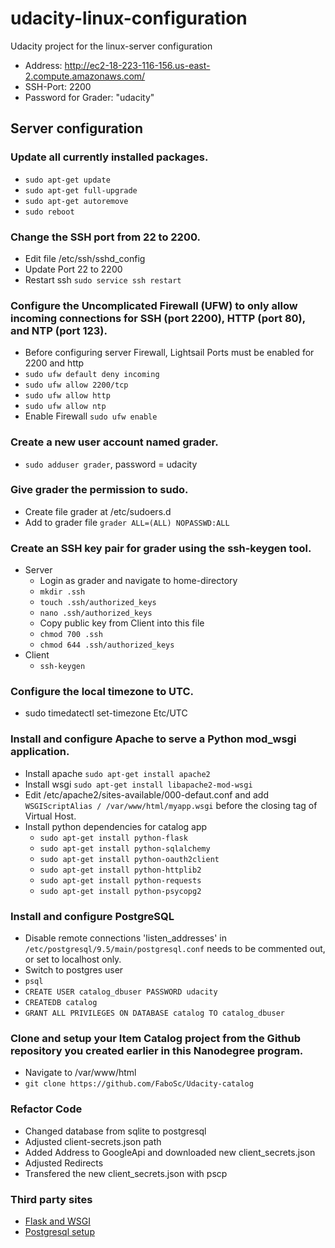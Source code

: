 # udacity-linux-configuration
Udacity project for the linux-server configuration
* Address: http://ec2-18-223-116-156.us-east-2.compute.amazonaws.com/
* SSH-Port: 2200
* Password for Grader: "udacity"

## Server configuration
### Update all currently installed packages.
* ```sudo apt-get update```
* ```sudo apt-get full-upgrade```
* ```sudo apt-get autoremove```
* ```sudo reboot```

### Change the SSH port from 22 to 2200.
* Edit file /etc/ssh/sshd_config
* Update Port 22 to 2200
* Restart ssh ```sudo service ssh restart```

### Configure the Uncomplicated Firewall (UFW) to only allow incoming connections for SSH (port 2200), HTTP (port 80), and NTP (port 123).
* Before configuring server Firewall, Lightsail Ports must be enabled for 2200 and http
* ```sudo ufw default deny incoming```
* ```sudo ufw allow 2200/tcp```
* ```sudo ufw allow http```
* ```sudo ufw allow ntp```
* Enable Firewall ```sudo ufw enable```

### Create a new user account named grader.
* ```sudo adduser grader```, password = udacity

### Give grader the permission to sudo.
* Create file grader at /etc/sudoers.d
* Add to grader file ```grader ALL=(ALL) NOPASSWD:ALL```

### Create an SSH key pair for grader using the ssh-keygen tool.
* Server
  * Login as grader and navigate to home-directory
  * ```mkdir .ssh```
  * ```touch .ssh/authorized_keys```
  * ```nano .ssh/authorized_keys```
  * Copy public key from Client into this file
  * ```chmod 700 .ssh```
  * ```chmod 644 .ssh/authorized_keys```
* Client
  * ```ssh-keygen```
  
### Configure the local timezone to UTC.
* sudo timedatectl set-timezone Etc/UTC

### Install and configure Apache to serve a Python mod_wsgi application.
* Install apache ```sudo apt-get install apache2```
* Install wsgi ```sudo apt-get install libapache2-mod-wsgi```
* Edit /etc/apache2/sites-available/000-defaut.conf and add ```WSGIScriptAlias / /var/www/html/myapp.wsgi``` before the closing tag of Virtual Host.
* Install python dependencies for catalog app
  * ```sudo apt-get install python-flask```
  * ```sudo apt-get install python-sqlalchemy```
  * ```sudo apt-get install python-oauth2client```
  * ```sudo apt-get install python-httplib2```
  * ```sudo apt-get install python-requests```
  * ```sudo apt-get install python-psycopg2```

### Install and configure PostgreSQL
* Disable remote connections 'listen_addresses' in ```/etc/postgresql/9.5/main/postgresql.conf``` needs to be commented out, or set to localhost only.
* Switch to postgres user
* ```psql```
* ```CREATE USER catalog_dbuser PASSWORD udacity```
* ```CREATEDB catalog```
* ```GRANT ALL PRIVILEGES ON DATABASE catalog TO catalog_dbuser```

 ### Clone and setup your Item Catalog project from the Github repository you created earlier in this Nanodegree program.
 * Navigate to /var/www/html
 * ```git clone https://github.com/FaboSc/Udacity-catalog```
 
 ### Refactor Code
 * Changed database from sqlite to postgresql
 * Adjusted client-secrets.json path
 * Added Address to GoogleApi and downloaded new client_secrets.json
 * Adjusted Redirects
 * Transfered the new client_secrets.json with pscp
 
 ### Third party sites
 * [Flask and WSGI](http://flask.pocoo.org/docs/0.12/deploying/mod_wsgi/)
 * [Postgresql setup](https://www.cyberciti.biz/faq/howto-add-postgresql-user-account/)
